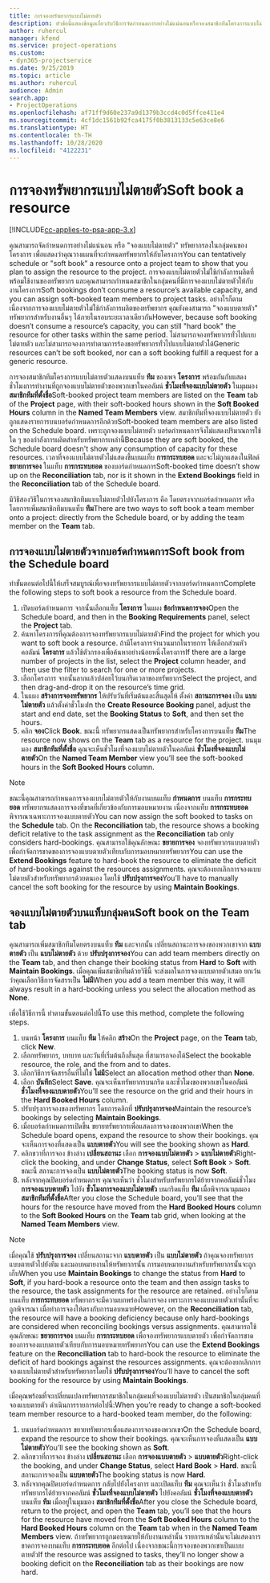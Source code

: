 ```yaml
---
title: การจองทรัพยากรแบบไม่ตายตัว
description: หัวข้อนี้แสดงข้อมูลเกี่ยวกับวิธีการจัดกำหนดการอย่างไม่แน่นอนหรือจองสมาชิกทีมโครงการแบบไม่ตายตัว
author: ruhercul
manager: kfend
ms.service: project-operations
ms.custom:
- dyn365-projectservice
ms.date: 9/25/2019
ms.topic: article
ms.author: ruhercul
audience: Admin
search.app:
- ProjectOperations
ms.openlocfilehash: af71ff9d60e237a9d1379b3ccd4c0d5ffce411e4
ms.sourcegitcommit: 4cf1dc1561b92fca4175f0b3813133c5e63ce8e6
ms.translationtype: HT
ms.contentlocale: th-TH
ms.lasthandoff: 10/28/2020
ms.locfileid: "4122231"
---
```

# <a name="soft-book-a-resource"></a><span data-ttu-id="aa611-103">การจองทรัพยากรแบบไม่ตายตัว</span><span class="sxs-lookup"><span data-stu-id="aa611-103">Soft book a resource</span></span>

[!INCLUDE[cc-applies-to-psa-app-3.x](../includes/cc-applies-to-psa-app-3x.md)]

<span data-ttu-id="aa611-104">คุณสามารถจัดกำหนดการอย่างไม่แน่นอน หรือ "จองแบบไม่ตายตัว" ทรัพยากรลงในกลุ่มคนของโครงการ เพื่อแสดงว่าคุณวางแผนที่จะกำหนดทรัพยากรให้กับโครงการ</span><span class="sxs-lookup"><span data-stu-id="aa611-104">You can tentatively schedule or "soft book" a resource onto a project team to show that you plan to assign the resource to the project.</span></span> <span data-ttu-id="aa611-105">การจองแบบไม่ตายตัวไม่ใช้กำลังการผลิตที่พร้อมใช้งานของทรัพยากร และคุณสามารถกำหนดสมาชิกในกลุ่มคนที่มีการจองแบบไม่ตายตัวให้กับงานโครงการ</span><span class="sxs-lookup"><span data-stu-id="aa611-105">Soft bookings don’t consume a resource’s available capacity, and you can assign soft-booked team members to project tasks.</span></span> <span data-ttu-id="aa611-106">อย่างไรก็ตาม เนื่องจากการจองแบบไม่ตายตัวไม่ใช้กำลังการผลิตของทรัพยากร คุณยังคงสามารถ "จองแบบตายตัว" ทรัพยากรสำหรับงานอื่นๆ ได้ภายในรอบระยะเวลาเดียวกัน</span><span class="sxs-lookup"><span data-stu-id="aa611-106">However, because soft booking doesn’t consume a resource’s capacity, you can still "hard book" the resource for other tasks within the same period.</span></span> <span data-ttu-id="aa611-107">ไม่สามารถจองทรัพยากรทั่วไปแบบไม่ตายตัว และไม่สามารถจองการทำตามการร้องขอทรัพยากรทั่วไปแบบไม่ตายตัวได้</span><span class="sxs-lookup"><span data-stu-id="aa611-107">Generic resources can’t be soft booked, nor can a soft booking fulfill a request for a generic resource.</span></span>

<span data-ttu-id="aa611-108">การจองสมาชิกทีมโครงการแบบไม่ตายตัวแสดงบนแท็บ **ทีม** ของเพจ **โครงการ** พร้อมกันกับแสดงชั่วโมงการทำงานที่ถูกจองแบบไม่ตายตัวของพวกเขาในคอลัมน์ **ชั่วโมงที่จองแบบไม่ตายตัว** ในมุมมอง **สมาชิกทีมที่ตั้งชื่อ**</span><span class="sxs-lookup"><span data-stu-id="aa611-108">Soft-booked project team members are listed on the **Team** tab of the **Project** page, with their soft-booked hours shown in the **Soft Booked Hours** column in the **Named Team Members** view.</span></span> <span data-ttu-id="aa611-109">สมาชิกทีมที่จองแบบไม่ตายตัว ยังถูกแสดงรายการบนบอร์ดกำหนดการอีกด้วย</span><span class="sxs-lookup"><span data-stu-id="aa611-109">Soft-booked team members are also listed on the Schedule board.</span></span> <span data-ttu-id="aa611-110">เพราะถูกจองแบบไม่ตายตัว บอร์ดกำหนดการจึงไม่แสดงปริมาณการใช้ใด ๆ ของกำลังการผลิตสำหรับทรัพยากรเหล่านี้</span><span class="sxs-lookup"><span data-stu-id="aa611-110">Because they are soft booked, the Schedule board doesn't show any consumption of capacity for these resources.</span></span> <span data-ttu-id="aa611-111">เวลาที่จองแบบไม่ตายตัวไม่แสดงขึ้นบนแท็บ **การกระทบยอด** และจะไม่ถูกแสดงในฟิลด์ **ขยายการจอง** ในแท็บ **การกระทบยอด** ของบอร์ดกำหนดการ</span><span class="sxs-lookup"><span data-stu-id="aa611-111">Soft-booked time doesn’t show up on the **Reconciliation** tab, nor is it shown in the **Extend Bookings** field in the **Reconciliation** tab of the Schedule board.</span></span> 

<span data-ttu-id="aa611-112">มีวิธีสองวิธีในการจองสมาชิกทีมแบบไม่ตายตัวไปยังโครงการ คือ โดยตรงจากบอร์ดกำหนดการ หรือโดยการเพิ่มสมาชิกทีมบนแท็บ **ทีม**</span><span class="sxs-lookup"><span data-stu-id="aa611-112">There are two ways to soft book a team member onto a project: directly from the Schedule board, or by adding the team member on the **Team** tab.</span></span> 

## <a name="soft-book-from-the-schedule-board"></a><span data-ttu-id="aa611-113">การจองแบบไม่ตายตัวจากบอร์ดกำหนดการ</span><span class="sxs-lookup"><span data-stu-id="aa611-113">Soft book from the Schedule board</span></span>
<span data-ttu-id="aa611-114">ทำขั้นตอนต่อไปนี้ให้เสร็จสมบูรณ์เพื่อจองทรัพยากรแบบไม่ตายตัวจากบอร์ดกำหนดการ</span><span class="sxs-lookup"><span data-stu-id="aa611-114">Complete the following steps to soft book a resource from the Schedule board.</span></span> 

1. <span data-ttu-id="aa611-115">เปิดบอร์ดกำหนดการ จากนั้นเลือกแท็บ **โครงการ** ในแผง **ข้อกำหนดการจอง**</span><span class="sxs-lookup"><span data-stu-id="aa611-115">Open the Schedule board, and then in the **Booking Requirements** panel, select the **Project** tab.</span></span>
2. <span data-ttu-id="aa611-116">ค้นหาโครงการที่คุณต้องการจองทรัพยากรแบบไม่ตายตัว</span><span class="sxs-lookup"><span data-stu-id="aa611-116">Find the project for which you want to soft book a resource.</span></span> <span data-ttu-id="aa611-117">ถ้ามีโครงการจำนวนมากในรายการ ให้เลือกส่วนหัวคอลัมน์ **โครงการ** แล้วใช้ตัวกรองเพื่อค้นหาอย่างน้อยหนึ่งโครงการ</span><span class="sxs-lookup"><span data-stu-id="aa611-117">If there are a large number of projects in the list, select the **Project** column header, and then use the filter to search for one or more projects.</span></span>
3. <span data-ttu-id="aa611-118">เลือกโครงการ จากนั้นลากแล้วปล่อยไว้บนกริดเวลาของทรัพยากร</span><span class="sxs-lookup"><span data-stu-id="aa611-118">Select the project, and then drag-and-drop it on the resource’s time grid.</span></span>
5. <span data-ttu-id="aa611-119">ในแผง **สร้างการจองทรัพยากร** ให้ปรับวันที่เริ่มต้นและสิ้นสุดให้ ตั้งค่า **สถานะการจอง** เป็น **แบบไม่ตายตัว** แล้วตั้งค่าชั่วโมง</span><span class="sxs-lookup"><span data-stu-id="aa611-119">In the **Create Resource Booking** panel, adjust the start and end date, set the **Booking Status** to **Soft**, and then set the hours.</span></span> 
6. <span data-ttu-id="aa611-120">คลิก **จอง**</span><span class="sxs-lookup"><span data-stu-id="aa611-120">Click **Book**.</span></span> <span data-ttu-id="aa611-121">ขณะนี้ ทรัพยากรแสดงเป็นทรัพยากรสำหรับโครงการบนแท็บ **ทีม**</span><span class="sxs-lookup"><span data-stu-id="aa611-121">The resource now shows on the **Team** tab as a resource for the project.</span></span> <span data-ttu-id="aa611-122">บนมุมมอง **สมาชิกทีมที่ตั้งชื่อ** คุณจะเห็นชั่วโมงที่จองแบบไม่ตายตัวในคอลัมน์ **ชั่วโมงที่จองแบบไม่ตายตัว**</span><span class="sxs-lookup"><span data-stu-id="aa611-122">On the **Named Team Member** view you’ll see the soft-booked hours in the **Soft Booked Hours** column.</span></span>

> [!NOTE]
> <span data-ttu-id="aa611-123">ขณะนี้คุณสามารถกำหนดการจองแบบไม่ตายตัวให้กับงานบนแท็บ **กำหนดการ** บนแท็บ **การกระทบยอด** ทรัพยากรแสดงการจองที่ขาดที่เกี่ยวข้องกับการมอบหมายงาน เนื่องจากแท็บ **การกระทบยอด** พิจารณาเฉพาะการจองแบบตายตัว</span><span class="sxs-lookup"><span data-stu-id="aa611-123">You can now assign the soft booked to tasks on the **Schedule** tab. On the **Reconciliation** tab, the resource shows a booking deficit relative to the task assignment as the **Reconciliation** tab only considers hard-bookings.</span></span> <span data-ttu-id="aa611-124">คุณสามารถใช้คุณลักษณะ **ขยายการจอง** จองทรัพยากรแบบตายตัว เพื่อกำจัดการขาดของการจองแบบตายตัวเทียบกับการมอบหมายทรัพยากร</span><span class="sxs-lookup"><span data-stu-id="aa611-124">You can use the **Extend Bookings** feature to hard-book the resource to eliminate the deficit of hard-bookings against the resources assignments.</span></span> <span data-ttu-id="aa611-125">คุณจะต้องยกเลิกการจองแบบไม่ตายตัวสำหรับทรัพยากรด้วยตนเอง โดยใช้ **ปรับปรุงการจอง**</span><span class="sxs-lookup"><span data-stu-id="aa611-125">You’ll have to manually cancel the soft booking for the resource by using **Maintain Bookings**.</span></span>

## <a name="soft-book-on-the-team-tab"></a><span data-ttu-id="aa611-126">จองแบบไม่ตายตัวบนแท็บกลุ่มคน</span><span class="sxs-lookup"><span data-stu-id="aa611-126">Soft book on the Team tab</span></span>

<span data-ttu-id="aa611-127">คุณสามารถเพิ่มสมาชิกทีมโดยตรงบนแท็บ **ทีม** และจากนั้น เปลี่ยนสถานะการจองของพวกเขาจาก **แบบตายตัว** เป็น **แบบไม่ตายตัว** ด้วย **ปรับปรุงการจอง**</span><span class="sxs-lookup"><span data-stu-id="aa611-127">You can add team members directly on the **Team** tab, and then change their booking status from **Hard** to **Soft** with **Maintain Bookings**.</span></span> <span data-ttu-id="aa611-128">เมื่อคุณเพิ่มสมาชิกทีมด้วยวิธีนี้ จะส่งผลในการจองแบบตายตัวเสมอ ยกเว้นว่าคุณเลือกวิธีการจัดสรรเป็น **ไม่มี**</span><span class="sxs-lookup"><span data-stu-id="aa611-128">When you add a team member this way, it will always result in a hard-booking unless you select the allocation method as **None**.</span></span>

<span data-ttu-id="aa611-129">เพื่อใช้วิธีการนี้ ทำตามขั้นตอนต่อไปนี้</span><span class="sxs-lookup"><span data-stu-id="aa611-129">To use this method, complete the following steps.</span></span>

1. <span data-ttu-id="aa611-130">บนหน้า **โครงการ** บนแท็บ **ทีม** ให้คลิก **สร้าง**</span><span class="sxs-lookup"><span data-stu-id="aa611-130">On the **Project** page, on the **Team** tab, click **New**.</span></span>
2. <span data-ttu-id="aa611-131">เลือกทรัพยากร, บทบาท และวันที่เริ่มต้นถึงสิ้นสุด ที่สามารถจองได้</span><span class="sxs-lookup"><span data-stu-id="aa611-131">Select the bookable resource, the role, and the from and to dates.</span></span>
3. <span data-ttu-id="aa611-132">เลือกวิธีการจัดสรรอื่นที่ไม่ใช่ **ไม่มี**</span><span class="sxs-lookup"><span data-stu-id="aa611-132">Select an allocation method other than **None**.</span></span>
4. <span data-ttu-id="aa611-133">เลือก **บันทึก**</span><span class="sxs-lookup"><span data-stu-id="aa611-133">Select **Save**.</span></span> <span data-ttu-id="aa611-134">คุณจะเห็นทรัพยากรบนกริด และชั่วโมงของพวกเขาในคอลัมน์ **ชั่วโมงที่จองแบบตายตัว**</span><span class="sxs-lookup"><span data-stu-id="aa611-134">You’ll see the resource on the grid and their hours in the **Hard Booked Hours** column.</span></span>
5. <span data-ttu-id="aa611-135">ปรับปรุงการจองของทรัพยากร โดยการคลิกที่ **ปรับปรุงการจอง**</span><span class="sxs-lookup"><span data-stu-id="aa611-135">Maintain the resource’s bookings by selecting **Maintain Bookings**.</span></span>
6. <span data-ttu-id="aa611-136">เมื่อบอร์ดกำหนดการเปิดขึ้น ขยายทรัพยากรเพื่อแสดงการจองของพวกเขา</span><span class="sxs-lookup"><span data-stu-id="aa611-136">When the Schedule board opens, expand the resource to show their bookings.</span></span> <span data-ttu-id="aa611-137">คุณจะเห็นการจองที่แสดงเป็น **แบบตายตัว**</span><span class="sxs-lookup"><span data-stu-id="aa611-137">You will see the booking shown as **Hard**.</span></span>
7. <span data-ttu-id="aa611-138">คลิกขวาที่การจอง ข้างล่าง **เปลี่ยนสถานะ** เลือก **การจองแบบไม่ตายตัว** \> **แบบไม่ตายตัว**</span><span class="sxs-lookup"><span data-stu-id="aa611-138">Right-click the booking, and under **Change Status**, select **Soft Book** \> **Soft**.</span></span> <span data-ttu-id="aa611-139">ขณะนี้ สถานะการจองเป็น **แบบไม่ตายตัว**</span><span class="sxs-lookup"><span data-stu-id="aa611-139">The booking status is now **Soft**.</span></span>
8. <span data-ttu-id="aa611-140">หลังจากคุณปิดบอร์ดกำหนดการ คุณจะเห็นว่า ชั่วโมงสำหรับทรัพยากรได้ย้ายจากคอลัมน์ชั่วโมง **การจองแบบตายตัว** ไปยัง **ชั่วโมงการจองแบบไม่ตายตัว** บนกริดแท็บ **ทีม** เมื่อพิจารณามุมมอง **สมาชิกทีมที่ตั้งชื่อ**</span><span class="sxs-lookup"><span data-stu-id="aa611-140">After you close the Schedule board, you’ll see that the hours for the resource have moved from the **Hard Booked Hours** column to the **Soft Booked Hours** on the **Team** tab grid, when looking at the **Named Team Members** view.</span></span>

> [!NOTE]
> <span data-ttu-id="aa611-141">เมื่อคุณใช้ **ปรับปรุงการจอง** เปลี่ยนสถานะจาก **แบบตายตัว** เป็น **แบบไม่ตายตัว** ถ้าคุณจองทรัพยากรแบบตายตัวไปยังทีม และมอบหมายงานให้ทรัพยากรนั้น การมอบหมายงานสำหรับทรัพยากรนั้นจะถูกเก็บ</span><span class="sxs-lookup"><span data-stu-id="aa611-141">When you use **Maintain Bookings** to change the status from **Hard** to **Soft**, if you hard-book a resource onto the team and then assign tasks to the resource, the task assignments for the resource are retained.</span></span> <span data-ttu-id="aa611-142">อย่างไรก็ตาม บนแท็บ **การกระทบยอด** ทรัพยากรจะมีความบกพร่องในการจอง เพราะการจองแบบตายตัวเท่านั้นที่จะถูกพิจารณา เมื่อทำการจองให้ตรงกับการมอบหมาย</span><span class="sxs-lookup"><span data-stu-id="aa611-142">However, on the **Reconciliation** tab, the resource will have a booking deficiency because only hard-bookings are considered when reconciling bookings versus assignments.</span></span> <span data-ttu-id="aa611-143">คุณสามารถใช้คุณลักษณะ **ขยายการจอง** บนแท็บ **การกระทบยอด** เพื่อจองทรัพยากรแบบตายตัว เพื่อกำจัดการขาดของการจองแบบตายตัวเทียบกับการมอบหมายทรัพยากร</span><span class="sxs-lookup"><span data-stu-id="aa611-143">You can use the **Extend Bookings** feature on the **Reconciliation** tab to hard-book the resource to eliminate the deficit of hard bookings against the resources assignments.</span></span> <span data-ttu-id="aa611-144">คุณจะต้องยกเลิกการจองแบบไม่ตายตัวสำหรับทรัพยากรโดยใช้ **ปรับปรุงการจอง**</span><span class="sxs-lookup"><span data-stu-id="aa611-144">You’ll have to cancel the soft booking for the resource by using **Maintain Bookings**.</span></span>

<span data-ttu-id="aa611-145">เมื่อคุณพร้อมที่จะเปลี่ยนแปลงทรัพยากรสมาชิกในกลุ่มคนที่จองแบบไม่ตายตัว เป็นสมาชิกในกลุ่มคนที่จองแบบตายตัว ดำเนินการรายการต่อไปนี้:</span><span class="sxs-lookup"><span data-stu-id="aa611-145">When you’re ready to change a soft-booked team member resource to a hard-booked team member, do the following:</span></span>

1. <span data-ttu-id="aa611-146">บนบอร์ดกำหนดการ ขยายทรัพยากรเพื่อแสดงการจองของพวกเขา</span><span class="sxs-lookup"><span data-stu-id="aa611-146">On the Schedule board, expand the resource to show their bookings.</span></span> <span data-ttu-id="aa611-147">คุณจะเห็นการจองที่แสดงเป็น **แบบไม่ตายตัว**</span><span class="sxs-lookup"><span data-stu-id="aa611-147">You’ll see the booking shown as **Soft**.</span></span>
2. <span data-ttu-id="aa611-148">คลิกขวาที่การจอง ข้างล่าง **เปลี่ยนสถานะ** เลือก **การจองแบบตายตัว** \> **แบบตายตัว**</span><span class="sxs-lookup"><span data-stu-id="aa611-148">Right-click the booking, and under **Change Status**, select **Hard Book** \> **Hard**.</span></span> <span data-ttu-id="aa611-149">ขณะนี้ สถานะการจองเป็น **แบบตายตัว**</span><span class="sxs-lookup"><span data-stu-id="aa611-149">The booking status is now **Hard**.</span></span>
3. <span data-ttu-id="aa611-150">หลังจากคุณปิดบอร์ดกำหนดการ กลับไปยังโครงการ และเปิดแท็บ **ทีม** คุณจะเห็นว่า ชั่วโมงสำหรับทรัพยากรได้ย้ายจากคอลัมน์ **ชั่วโมงที่จองแบบไม่ตายตัว** ไปยังคอลัมน์ **ชั่วโมงที่จองแบบตายตัว** บนแท็บ **ทีม** เมื่ออยู่ในมุมมอง **สมาชิกทีมที่ตั้งชื่อ**</span><span class="sxs-lookup"><span data-stu-id="aa611-150">After you close the Schedule board, return to the project, and open the **Team** tab, you’ll see that the hours for the resource have moved from the **Soft Booked Hours** column to the **Hard Booked Hours** column on the **Team** tab when in the **Named Team Members** view.</span></span> <span data-ttu-id="aa611-151">ถ้าทรัพยากรถูกมอบหมายให้กับงานเหล่านั้น รายการเหล่านั้นจะไม่แสดงการขาดการจองบนแท็บ **การกระทบยอด** อีกต่อไป เนื่องจากขณะนี้การจองของพวกเขาเป็นแบบตายตัว</span><span class="sxs-lookup"><span data-stu-id="aa611-151">If the resource was assigned to tasks, they’ll no longer show a booking deficit on the **Reconciliation** tab as their bookings are now hard.</span></span>

